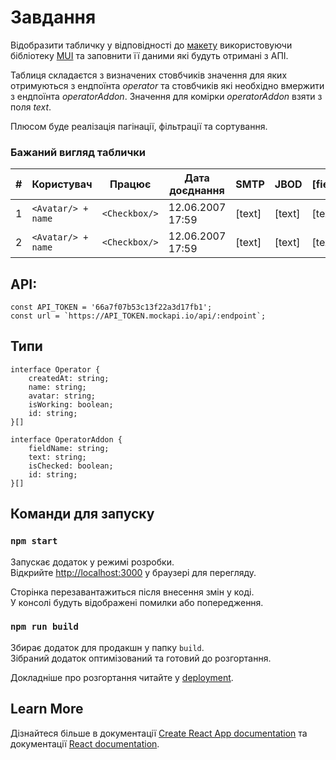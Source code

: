 # Завдання

Відобразити табличку у відповідності до [макету](https://www.figma.com/team_invite/redeem/SGhTLN6oT59VSrbSzO83na) використовуючи бібліотеку [MUI](https://mui.com/material-ui/all-components/) та заповнити її даними які будуть отримані з АПІ. 

Таблиця складаєтся з визначених стовбчиків значення для яких отримуються з ендпоїнта *operator* та стовбчиків які необхідно вмержити з ендпоїнта *operatorAddon*. Значення для комірки *operatorAddon* взяти з поля *text*.

Плюсом буде реалізація пагінації, фільтрації та сортування.

### Бажаний вигляд таблички

| #  | Користувач       | Працює          | Дата доєднання       | SMTP     | JBOD     | [fieldName] |
|----|-------------------|-----------------|-----------------------|----------|----------|-------------|
| 1  | `<Avatar/> + name` | `<Checkbox/>`  | 12.06.2007 17:59     | [text]   | [text]   | [text]      |
| 2  | `<Avatar/> + name` | `<Checkbox/>`  | 12.06.2007 17:59     | [text]   | [text]   | [text]      |

## API:
```
const API_TOKEN = '66a7f07b53c13f22a3d17fb1';
const url = `https://API_TOKEN.mockapi.io/api/:endpoint`;
```

## Типи
```
interface Operator {
	createdAt: string;
	name: string;
	avatar: string;
	isWorking: boolean;
	id: string;
}[]

interface OperatorAddon {
	fieldName: string;
	text: string;
	isChecked: boolean;
	id: string;
}[]
```

## Команди для запуску

### `npm start`

Запускає додаток у режимі розробки. \
Відкрийте [http://localhost:3000](http://localhost:3000) у браузері для перегляду.

Сторінка перезавантажиться після внесення змін у коді. \
У консолі будуть відображені помилки або попередження.

### `npm run build`

Збирає додаток для продакшн у папку `build`. \
Зібраний додаток оптимізований та готовий до розгортання.

Докладніше про розгортання читайте у [deployment](https://facebook.github.io/create-react-app/docs/deployment).

## Learn More

Дізнайтеся більше в документації [Create React App documentation](https://facebook.github.io/create-react-app/docs/getting-started) та документації [React documentation](https://reactjs.org/).
